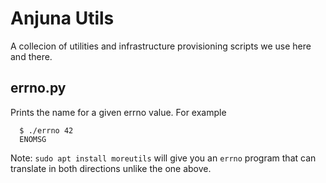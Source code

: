 # Anjuna Utils

A collecion of utilities and infrastructure provisioning scripts we use here and there.

## errno.py
Prints the name for a given errno value. For example
```
  $ ./errno 42 
  ENOMSG
```
Note: `sudo apt install moreutils` will give you an `errno` program that can translate
in both directions unlike the one above.
